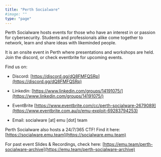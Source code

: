 ```yaml
---
title: "Perth Socialware"
#image: ""
type: "page"
---
```


Perth Socialware hosts events for those who have an interest in or passion for cybersecurity. Students and professionals alike come together to network, learn and share ideas with likeminded people.

It is an onsite event in Perth where presentations and workshops are held. Join the discord, or check eventbrite for upcoming events.

Find us on:
- Discord: [https://discord.gg/dQ8FMFQSRp](https://discord.gg/dQ8FMFQSRp)
- Linkedin: [https://www.linkedin.com/groups/14191075/](https://www.linkedin.com/groups/14191075/)
- EventBrite [https://www.eventbrite.com/cc/perth-socialware-2679089](https://www.eventbrite.com.au/o/emu-exploit-69283794253)

- Email: socialware [at] emu [dot] team

Perth Socialware also hosts a 24/7/365 CTF! Find it here: [https://socialware.emu.team](https://socialware.emu.team)

For past event Slides & Recordings, check here: [https://emu.team/perth-socialware-archive](https://emu.team/perth-socialware-archive)
